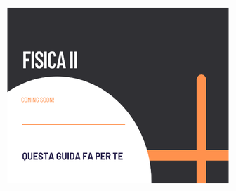 <p align="center">
<img height="400" weight="700" style="align:center" src="https://github.com/fralabi/images/blob/main/COMPUTER_ENGINEERING/FISICA%20II.png">
</p>

